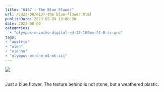 ```yaml
---
title: "6137 - The Blue Flower"
url: /2023/08/6137-the blue-flower.html
publishDate: 2023-08-09 18:00:00
date: 2023-08-09
categories:
  - "olympus-m-zuiko-digital-ed-12-100mm-f4-0-is-pro"
tags:
- "austria"
- "wien"
- "vienna"
- "olympus-om-d-e-m1-mk-iii"
---
```

<div class="container">
<div class="center"><a target="_blank" href="https://d25zfm9zpd7gm5.cloudfront.net/1200x1200/2020/20200503_105017_lr.jpg"><img class="webfeedsFeaturedVisual" src="https://d25zfm9zpd7gm5.cloudfront.net/0600x0600/2020/20200503_105017_lr.jpg" /></a></div>
</div>
<br />

Just a blue flower. The texture behind is not stone, but a
weathered plastic.
